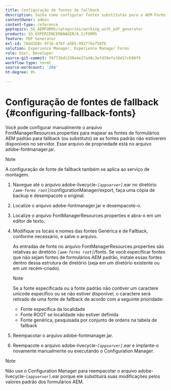 ```yaml
---
title: Configuração de fontes de fallback
description: Saiba como configurar fontes substitutas para o AEM Forms. Você pode usar o arquivo FontManagerResources.properties para mapear as fontes padrão para as fontes de fallback manualmente.
contentOwner: admin
content-type: reference
geptopics: SG_AEMFORMS/categories/working_with_pdf_generator
products: SG_EXPERIENCEMANAGER/6.5/FORMS
feature: PDF Generator
exl-id: 76dd2b0c-9f16-47bf-a565-99277be750fb
solution: Experience Manager, Experience Manager Forms
role: User, Developer
source-git-commit: f6771bd1338a4e27a48c3efd39efe18e57cb98f9
workflow-type: tm+mt
source-wordcount: '264'
ht-degree: 0%

---
```


# Configuração de fontes de fallback {#configuring-fallback-fonts}

Você pode configurar manualmente o arquivo FontManagerResources.properties para mapear as fontes de formulários AEM padrão para fallback (ou substituto) se as fontes padrão não estiverem disponíveis no servidor. Esse arquivo de propriedade está no arquivo adobe-fontmanager.jar.

>[!NOTE]
>
>A configuração de fonte de fallback também se aplica ao serviço de montagem.

1. Navegue até o arquivo adobe-livecycle-*`[appserver]`*.ear no diretório *`[aem-forms root]`*/configurationManager/export, faça uma cópia de backup e desempacote o original.
1. Localize o arquivo adobe-fontmanager.jar e desempacote-o.
1. Localize o arquivo FontManagerResources.properties e abra-o em um editor de texto.
1. Modifique os locais e nomes das fontes Genérica e de Fallback, conforme necessário, e salve o arquivo.

   As entradas de fonte no arquivo FontManagerResources.properties são relativas ao diretório *`[aem-forms root]`*/fonts. Se você especificar fontes que não sejam fontes de formulários AEM padrão, instale essas fontes dentro dessa estrutura de diretório (seja em um diretório existente ou em um recém-criado).

   >[!NOTE]
   >
   >Se a fonte especificada ou a fonte padrão não contiver um caractere unicode específico ou se não estiver disponível, o caractere será retirado de uma fonte de fallback de acordo com a seguinte prioridade:

   * Fonte específica da localidade
   * Fonte ROOT se localidade não estiver definida
   * Fonte genérica, pesquisada por conjunto de ordens na tabela de fallback

1. Reempacotar o arquivo adobe-fontmanager.jar.
1. Reempacote o arquivo adobe-livecycle-*`[appserver]`*.ear e implante-o novamente manualmente ou executando o Configuration Manager.

>[!NOTE]
>
>Não use o Configuration Manager para reempacotar o arquivo adobe-livecycle-`[appserver]`.ear porque ele substituirá suas modificações pelos valores padrão dos formulários AEM.
